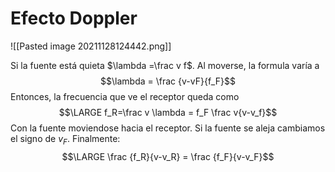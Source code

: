 # Efecto Doppler
![[Pasted image 20211128124442.png]]

Si la fuente está quieta $\lambda =\frac v f$. Al moverse, la formula varía a 
$$\lambda = \frac {v-vF}{f_F}$$
Entonces, la frecuencia que ve el receptor queda como 
$$\LARGE f_R=\frac v \lambda = f_F \frac v{v-v_f}$$
Con la fuente moviendose hacia el receptor. Si la fuente se aleja cambiamos el signo de $v_F$. 
Finalmente:
$$\LARGE \frac {f_R}{v-v_R} = \frac {f_F}{v-v_F}$$